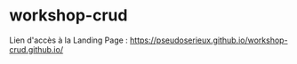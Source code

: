 # workshop-crud

Lien d'accès à la Landing Page : https://pseudoserieux.github.io/workshop-crud.github.io/
